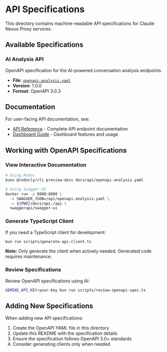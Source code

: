 # API Specifications

This directory contains machine-readable API specifications for Claude Nexus Proxy services.

## Available Specifications

### AI Analysis API

OpenAPI specification for the AI-powered conversation analysis endpoints.

- **File**: [`openapi-analysis.yaml`](./openapi-analysis.yaml)
- **Version**: 1.0.0
- **Format**: OpenAPI 3.0.3

## Documentation

For user-facing API documentation, see:

- [API Reference](../02-User-Guide/api-reference.md) - Complete API endpoint documentation
- [Dashboard Guide](../02-User-Guide/dashboard-guide.md) - Dashboard features and usage

## Working with OpenAPI Specifications

### View Interactive Documentation

```bash
# Using Redoc
bunx @redocly/cli preview-docs docs/api/openapi-analysis.yaml

# Using Swagger UI
docker run -p 8080:8080 \
  -e SWAGGER_JSON=/api/openapi-analysis.yaml \
  -v ${PWD}/docs/api:/api \
  swaggerapi/swagger-ui
```

### Generate TypeScript Client

If you need a TypeScript client for development:

```bash
bun run scripts/generate-api-client.ts
```

**Note:** Only generate the client when actively needed. Generated code requires maintenance.

### Review Specifications

Review OpenAPI specifications using AI:

```bash
GEMINI_API_KEY=your-key bun run scripts/review-openapi-spec.ts
```

## Adding New Specifications

When adding new API specifications:

1. Create the OpenAPI YAML file in this directory
2. Update this README with the specification details
3. Ensure the specification follows OpenAPI 3.0+ standards
4. Consider generating clients only when needed
